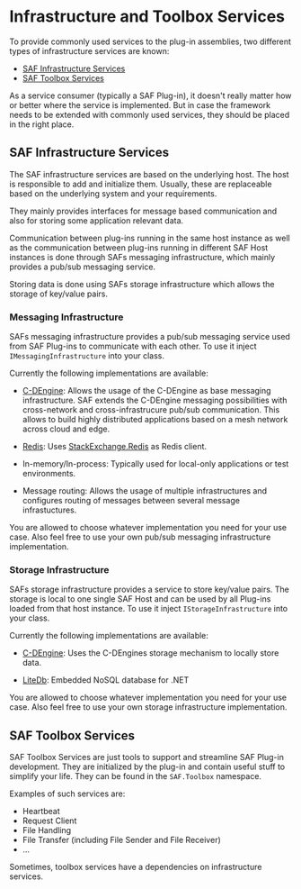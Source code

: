 # Infrastructure and Toolbox Services

To provide commonly used services to the plug-in assemblies, two different types of infrastructure services are known:

- [SAF Infrastructure Services](#saf-infrastructure-services)
- [SAF Toolbox Services](#saf-toolbox-services)

As a service consumer (typically a SAF Plug-in), it doesn't really matter how or better where the service is implemented. But in case the framework needs to be extended with commonly used services, they should be placed in the right place.

## SAF Infrastructure Services

The SAF infrastructure services are based on the underlying host. The host is responsible to add and initialize them. Usually, these are replaceable based on the underlying system and your requirements.

They mainly provides interfaces for message based communication and also for storing some application relevant data.

Communication between plug-ins running in the same host instance as well as the communication between plug-ins running in different SAF Host instances is done through SAFs messaging infrastructure, which mainly provides a pub/sub messaging service.

Storing data is done using SAFs storage infrastructure which allows the storage of key/value pairs.

### Messaging Infrastructure

SAFs messaging infrastructure provides a pub/sub messaging service used from SAF Plug-ins to communicate with each other. To use it inject `IMessagingInfrastructure` into your class.

Currently the following implementations are available:

* [C-DEngine](https://github.com/TRUMPF-IoT/C-DEngine): Allows the usage of the C-DEngine as base messaging infrastructure. SAF extends the C-DEngine messaging possibilities with cross-network and cross-infrastrucure pub/sub communication. This allows to build highly distributed applications based on a mesh network across cloud and edge.

* [Redis](https://redis.io): Uses [StackExchange.Redis](https://github.com/StackExchange/StackExchange.Redis) as Redis client.

* In-memory/In-process: Typically used for local-only applications or test environments.

* Message routing: Allows the usage of multiple infrastructures and configures routing of messages between several message infrastuctures.

You are allowed to choose whatever implementation you need for your use case. Also feel free to use your own pub/sub messaging infrastructure implementation.

### Storage Infrastructure

SAFs storage infrastructure provides a service to store key/value pairs. The storage is local to one single SAF Host and can be used by all Plug-ins loaded from that host instance. To use it inject `IStorageInfrastructure` into your class.

Currently the following implementations are available:

* [C-DEngine](https://github.com/TRUMPF-IoT/C-DEngine): Uses the C-DEngines storage mechanism to locally store data.

* [LiteDb](https://www.litedb.org): Embedded NoSQL database for .NET

You are allowed to choose whatever implementation you need for your use case. Also feel free to use your own storage infrastructure implementation.

## SAF Toolbox Services

SAF Toolbox Services are just tools to support and streamline SAF Plug-in development. They are initialized by the plug-in and contain useful stuff to simplify your life. They can be found in the `SAF.Toolbox` namespace.

Examples of such services are:

- Heartbeat
- Request Client
- File Handling
- File Transfer (including File Sender and File Receiver)
- ...

Sometimes, toolbox services have a dependencies on infrastructure services.